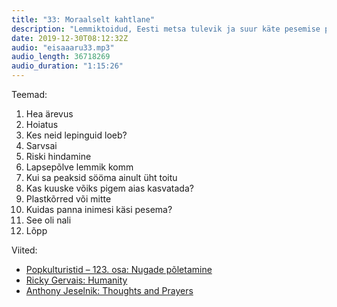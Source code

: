 ```yaml
---
title: "33: Moraalselt kahtlane"
description: "Lemmiktoidud, Eesti metsa tulevik ja suur käte pesemise probleem."
date: 2019-12-30T08:12:32Z
audio: "eisaaaru33.mp3"
audio_length: 36718269
audio_duration: "1:15:26"
---
```

Teemad:

  1. Hea ärevus
  2. Hoiatus
  3. Kes neid lepinguid loeb?
  4. Sarvsai
  5. Riski hindamine
  6. Lapsepõlve lemmik komm
  8. Kui sa peaksid sööma ainult üht toitu
  9. Kas kuuske võiks pigem aias kasvatada?
  10. Plastkõrred või mitte
  11. Kuidas panna inimesi käsi pesema?
  12. See oli nali
  13. Lõpp

Viited:

  *   [Popkulturistid – 123. osa: Nugade põletamine](https://popkulturistid.com/2019/12/29/123-osa-nugade-poletamine/)
  *   [Ricky Gervais: Humanity](https://www.netflix.com/title/80189653?s=i&trkid=13747225)
  *   [Anthony Jeselnik: Thoughts and Prayers](https://www.netflix.com/title/80043049?s=i&trkid=13747225)